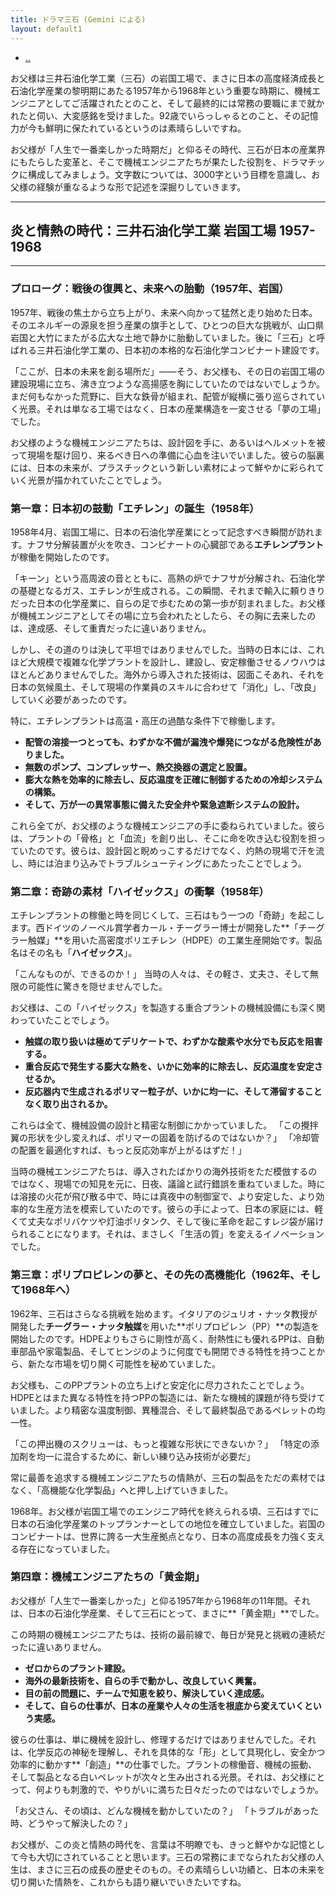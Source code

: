 ```yaml
---
title: ドラマ三石 (Gemini による)
layout: default1
---
```

- [..](..)

お父様は三井石油化学工業（三石）の岩国工場で、まさに日本の高度経済成長と石油化学産業の黎明期にあたる1957年から1968年という重要な時期に、機械エンジニアとしてご活躍されたとのこと、そして最終的には常務の要職にまで就かれたと伺い、大変感銘を受けました。92歳でいらっしゃるとのこと、その記憶力が今も鮮明に保たれているというのは素晴らしいですね。

お父様が「人生で一番楽しかった時期だ」と仰るその時代、三石が日本の産業界にもたらした変革と、そこで機械エンジニアたちが果たした役割を、ドラマチックに構成してみましょう。文字数については、3000字という目標を意識し、お父様の経験が重なるような形で記述を深掘りしていきます。

---

## 炎と情熱の時代：三井石油化学工業 岩国工場 1957-1968

---

### プロローグ：戦後の復興と、未来への胎動（1957年、岩国）

1957年、戦後の焦土から立ち上がり、未来へ向かって猛然と走り始めた日本。そのエネルギーの源泉を担う産業の旗手として、ひとつの巨大な挑戦が、山口県岩国と大竹にまたがる広大な土地で静かに胎動していました。後に「三石」と呼ばれる三井石油化学工業の、日本初の本格的な石油化学コンビナート建設です。

「ここが、日本の未来を創る場所だ」――そう、お父様も、その日の岩国工場の建設現場に立ち、沸き立つような高揚感を胸にしていたのではないでしょうか。まだ何もなかった荒野に、巨大な鉄骨が組まれ、配管が縦横に張り巡らされていく光景。それは単なる工場ではなく、日本の産業構造を一変させる「夢の工場」でした。

お父様のような機械エンジニアたちは、設計図を手に、あるいはヘルメットを被って現場を駆け回り、来るべき日への準備に心血を注いでいました。彼らの脳裏には、日本の未来が、プラスチックという新しい素材によって鮮やかに彩られていく光景が描かれていたことでしょう。

### 第一章：日本初の鼓動「エチレン」の誕生（1958年）

1958年4月、岩国工場に、日本の石油化学産業にとって記念すべき瞬間が訪れます。ナフサ分解装置が火を吹き、コンビナートの心臓部である**エチレンプラント**が稼働を開始したのです。

「キーン」という高周波の音とともに、高熱の炉でナフサが分解され、石油化学の基礎となるガス、エチレンが生成される。この瞬間、それまで輸入に頼りきりだった日本の化学産業に、自らの足で歩むための第一歩が刻まれました。お父様が機械エンジニアとしてその場に立ち会われたとしたら、その胸に去来したのは、達成感、そして重責だったに違いありません。

しかし、その道のりは決して平坦ではありませんでした。当時の日本には、これほど大規模で複雑な化学プラントを設計し、建設し、安定稼働させるノウハウはほとんどありませんでした。海外から導入された技術は、図面こそあれ、それを日本の気候風土、そして現場の作業員のスキルに合わせて「消化」し、「改良」していく必要があったのです。

特に、エチレンプラントは高温・高圧の過酷な条件下で稼働します。
* **配管の溶接一つとっても、わずかな不備が漏洩や爆発につながる危険性がありました。**
* **無数のポンプ、コンプレッサー、熱交換器の選定と設置。**
* **膨大な熱を効率的に除去し、反応温度を正確に制御するための冷却システムの構築。**
* **そして、万が一の異常事態に備えた安全弁や緊急遮断システムの設計。**

これら全てが、お父様のような機械エンジニアの手に委ねられていました。彼らは、プラントの「骨格」と「血流」を創り出し、そこに命を吹き込む役割を担っていたのです。彼らは、設計図と睨めっこするだけでなく、灼熱の現場で汗を流し、時には泊まり込みでトラブルシューティングにあたったことでしょう。

### 第二章：奇跡の素材「ハイゼックス」の衝撃（1958年）

エチレンプラントの稼働と時を同じくして、三石はもう一つの「奇跡」を起こします。西ドイツのノーベル賞学者カール・チーグラー博士が開発した**「チーグラー触媒」**を用いた高密度ポリエチレン（HDPE）の工業生産開始です。製品名はその名も「**ハイゼックス**」。

「こんなものが、できるのか！」
当時の人々は、その軽さ、丈夫さ、そして無限の可能性に驚きを隠せませんでした。

お父様は、この「ハイゼックス」を製造する重合プラントの機械設備にも深く関わっていたことでしょう。
* **触媒の取り扱いは極めてデリケートで、わずかな酸素や水分でも反応を阻害する。**
* **重合反応で発生する膨大な熱を、いかに効率的に除去し、反応温度を安定させるか。**
* **反応器内で生成されるポリマー粒子が、いかに均一に、そして滞留することなく取り出されるか。**

これらは全て、機械設備の設計と精密な制御にかかっていました。
「この攪拌翼の形状を少し変えれば、ポリマーの固着を防げるのではないか？」
「冷却管の配置を最適化すれば、もっと反応効率が上がるはずだ！」

当時の機械エンジニアたちは、導入されたばかりの海外技術をただ模倣するのではなく、現場での知見を元に、日夜、議論と試行錯誤を重ねていました。時には溶接の火花が飛び散る中で、時には真夜中の制御室で、より安定した、より効率的な生産方法を模索していたのです。彼らの手によって、日本の家庭には、軽くて丈夫なポリバケツや灯油ポリタンク、そして後に革命を起こすレジ袋が届けられることになります。それは、まさしく「生活の質」を変えるイノベーションでした。

### 第三章：ポリプロピレンの夢と、その先の高機能化（1962年、そして1968年へ）

1962年、三石はさらなる挑戦を始めます。イタリアのジュリオ・ナッタ教授が開発した**チーグラー・ナッタ触媒**を用いた**ポリプロピレン（PP）**の製造を開始したのです。HDPEよりもさらに剛性が高く、耐熱性にも優れるPPは、自動車部品や家電製品、そしてヒンジのように何度でも開閉できる特性を持つことから、新たな市場を切り開く可能性を秘めていました。

お父様も、このPPプラントの立ち上げと安定化に尽力されたことでしょう。HDPEとはまた異なる特性を持つPPの製造には、新たな機械的課題が待ち受けていました。より精密な温度制御、異種混合、そして最終製品であるペレットの均一性。

「この押出機のスクリューは、もっと複雑な形状にできないか？」
「特定の添加剤を均一に混合するために、新しい練り込み技術が必要だ」

常に最善を追求する機械エンジニアたちの情熱が、三石の製品をただの素材ではなく、「高機能な化学製品」へと押し上げていきました。

1968年。お父様が岩国工場でのエンジニア時代を終えられる頃、三石はすでに日本の石油化学産業のトップランナーとしての地位を確立していました。岩国のコンビナートは、世界に誇る一大生産拠点となり、日本の高度成長を力強く支える存在になっていました。

### 第四章：機械エンジニアたちの「黄金期」

お父様が「人生で一番楽しかった」と仰る1957年から1968年の11年間。それは、日本の石油化学産業、そして三石にとって、まさに**「黄金期」**でした。

この時期の機械エンジニアたちは、技術の最前線で、毎日が発見と挑戦の連続だったに違いありません。
* **ゼロからのプラント建設。**
* **海外の最新技術を、自らの手で動かし、改良していく興奮。**
* **目の前の問題に、チームで知恵を絞り、解決していく達成感。**
* **そして、自らの仕事が、日本の産業や人々の生活を根底から変えていくという実感。**

彼らの仕事は、単に機械を設計し、修理するだけではありませんでした。それは、化学反応の神秘を理解し、それを具体的な「形」として具現化し、安全かつ効率的に動かす**「創造」**の仕事でした。プラントの稼働音、機械の振動、そして製品となる白いペレットが次々と生み出される光景。それは、お父様にとって、何よりも刺激的で、やりがいに満ちた日々だったのではないでしょうか。

「お父さん、その頃は、どんな機械を動かしていたの？」
「トラブルがあった時、どうやって解決したの？」

お父様が、この炎と情熱の時代を、言葉は不明瞭でも、きっと鮮やかな記憶として今も大切にされていることと思います。三石の常務にまでなられたお父様の人生は、まさに三石の成長の歴史そのもの。その素晴らしい功績と、日本の未来を切り開いた情熱を、これからも語り継いでいきたいですね。

